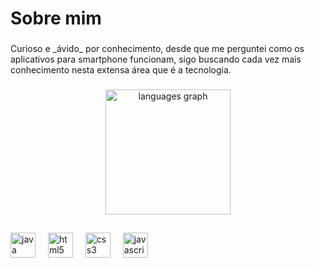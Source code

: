 <h1 align="left">Sobre mim</h1>

###

<p align="left">Curioso e _ávido_ por conhecimento, desde que me perguntei como os aplicativos para smartphone funcionam, sigo buscando cada vez mais conhecimento nesta extensa área que é a tecnologia.</p>

###

<div align="center">
  <img src="https://github-readme-stats.vercel.app/api/top-langs?username=jupiracijunior&locale=en&hide_title=false&layout=compact&card_width=320&langs_count=7&theme=dark&hide_border=false&order=2" height="200" alt="languages graph"  />
</div>

###

<h2 align="left"></h2>

###

<div align="left">
  <img src="https://cdn.jsdelivr.net/gh/devicons/devicon/icons/java/java-original.svg" height="40" alt="java logo"  />
  <img width="12" />
  <img src="https://cdn.jsdelivr.net/gh/devicons/devicon/icons/html5/html5-original.svg" height="40" alt="html5 logo"  />
  <img width="12" />
  <img src="https://cdn.jsdelivr.net/gh/devicons/devicon/icons/css3/css3-original.svg" height="40" alt="css3 logo"  />
  <img width="12" />
  <img src="https://cdn.jsdelivr.net/gh/devicons/devicon/icons/javascript/javascript-original.svg" height="40" alt="javascript logo"  />
</div>

###
